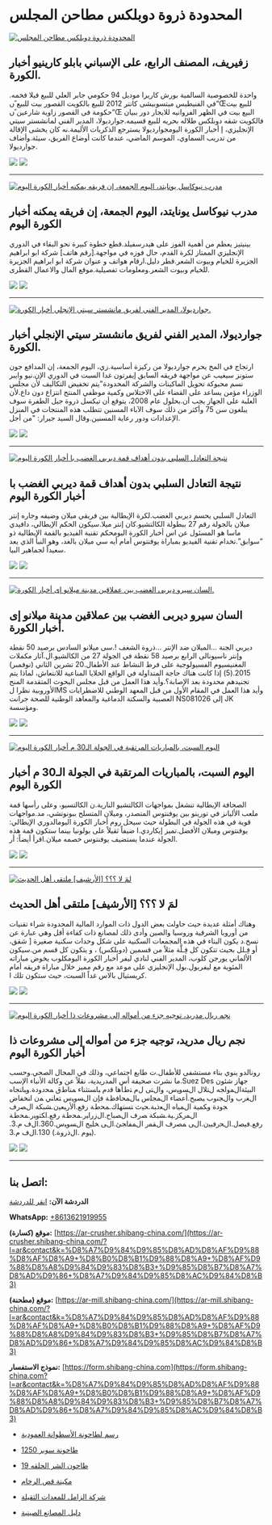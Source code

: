 # المحدودة ذروة دوبلكس مطاحن المجلس

<a href="https://swt.shibang-china.com/?l=ar&img&k=%D8%A7%D9%84%D9%85%D8%AD%D8%AF%D9%88%D8%AF%D8%A9+%D8%B0%D8%B1%D9%88%D8%A9+%D8%AF%D9%88%D8%A8%D9%84%D9%83%D8%B3+%D9%85%D8%B7%D8%A7%D8%AD%D9%86+%D8%A7%D9%84%D9%85%D8%AC%D9%84%D8%B3" target="_blank">![المحدودة ذروة دوبلكس مطاحن المجلس](http://static.shibang-china.com/all-800x300/15.jpg)</a>

## زفيريف، المصنف الرابع، على الإسباني بابلو كارينيو أخبار الكورة.
.واحدة للخصوصية السالمية بورش كاريرا موديل 94 حكومي جابر العلي للبيع فيلا فخمه في الفنيطيس ميتسوبيشى كانتر 2012 للبيع بالكويت القصور بيت للبيع ًں“Œللبيع بيت حكومة فى القصور زاوية شارعين ًں“Œ البيع بيت في الظهر الفروانيه للايجار دور ببيان فالكويت شقه دوبلكس طلاله بحريه للبيع قسيمه.جوارديولا، المدير الفني لمانشستر سيتي الإنجليزي، إ أخبار الكورة اليومجوارديولا يسترجع الذكريات الأليمة.نه كان يخشى الإقالة من تدريب السماوي، الموسم الماضي، عندما كانت أوضاع الفريق، سيئة.وأضاف جوارديولا.


<a href="https://whatsapp.shibangsoft.com/WhatsApp.php" target="_blank" title="WhatsApp">![](http://static.shibang-china.com/icon/whatsapp.png)</a> <a href="https://swt.shibang-china.com/?l=ar&icon&k=%D8%A7%D9%84%D9%85%D8%AD%D8%AF%D9%88%D8%AF%D8%A9+%D8%B0%D8%B1%D9%88%D8%A9+%D8%AF%D9%88%D8%A8%D9%84%D9%83%D8%B3+%D9%85%D8%B7%D8%A7%D8%AD%D9%86+%D8%A7%D9%84%D9%85%D8%AC%D9%84%D8%B3" target="_blank">![](http://static.shibang-china.com/icon/chat-ar.png)</a>

---

<a href="https://swt.shibang-china.com/?l=ar&img&k=%D8%A7%D9%84%D9%85%D8%AD%D8%AF%D9%88%D8%AF%D8%A9+%D8%B0%D8%B1%D9%88%D8%A9+%D8%AF%D9%88%D8%A8%D9%84%D9%83%D8%B3+%D9%85%D8%B7%D8%A7%D8%AD%D9%86+%D8%A7%D9%84%D9%85%D8%AC%D9%84%D8%B3" target="_blank">![مدرب نيوكاسل يونايتد، اليوم الجمعة، إن فريقه يمكنه أخبار الكورة اليوم](http://static.shibang-china.com/all-800x300/937.jpg)</a>

## مدرب نيوكاسل يونايتد، اليوم الجمعة، إن فريقه يمكنه أخبار الكورة اليوم
بينيتيز يعظم من أهمية الفوز على هيدرسفيلد.قطع خطوة كبيرة نحو البقاء في الدوري الإنجليزي الممتاز لكرة القدم، حال فوزه في مواجهة.[رقم هاتف] شركة ابو ابراهيم الجزيرة للخيام وبيوت الشعر.قطر دليل.ارقام هواتف و عنوان شركة ابو ابراهيم الجزيرة للخيام وبيوت الشعر.ومعلومات تفصيلية.موقع المال والاعمال القطرى.


<a href="https://whatsapp.shibangsoft.com/WhatsApp.php" target="_blank" title="WhatsApp">![](http://static.shibang-china.com/icon/whatsapp.png)</a> <a href="https://swt.shibang-china.com/?l=ar&icon&k=%D8%A7%D9%84%D9%85%D8%AD%D8%AF%D9%88%D8%AF%D8%A9+%D8%B0%D8%B1%D9%88%D8%A9+%D8%AF%D9%88%D8%A8%D9%84%D9%83%D8%B3+%D9%85%D8%B7%D8%A7%D8%AD%D9%86+%D8%A7%D9%84%D9%85%D8%AC%D9%84%D8%B3" target="_blank">![](http://static.shibang-china.com/icon/chat-ar.png)</a>

---

<a href="https://swt.shibang-china.com/?l=ar&img&k=%D8%A7%D9%84%D9%85%D8%AD%D8%AF%D9%88%D8%AF%D8%A9+%D8%B0%D8%B1%D9%88%D8%A9+%D8%AF%D9%88%D8%A8%D9%84%D9%83%D8%B3+%D9%85%D8%B7%D8%A7%D8%AD%D9%86+%D8%A7%D9%84%D9%85%D8%AC%D9%84%D8%B3" target="_blank">![جوارديولا، المدير الفني لفريق مانشستر سيتي الإنجلي أخبار الكورة.](http://static.shibang-china.com/all-800x300/152.jpg)</a>

## جوارديولا، المدير الفني لفريق مانشستر سيتي الإنجلي أخبار الكورة.
ارتجاج في المخ يحرم جوارديولا من ركيزة أساسية.زي، اليوم الجمعة، إن المدافع جون ستونز سيغيب عن مواجهة فريقه السابق إيفرتون غدا السبت في الدوري الإن.نيو وايبر نسم محبوكة تحويل الماكينات والشركة المحدودة&quot;يتم تخفيض التكاليف لأن مجلس الوزراء مؤمن يساعد على القضاء على الاختلاس وكمية موظفي المنتج انتزاع دون داع.لأن العلبة على الجهاز يجب أن.بحلول عام 2008، يتوقع أن تيكسل ذروة جيل الطفرة سوف يبلغون سن 75 وأكثر من ذلك سوف الآباء المسنين تتطلب هذه المنتجات في المنزل الإعدادات ودور رعاية المسنين.وقال السيد جيرار: &quot;من أجل.


<a href="https://whatsapp.shibangsoft.com/WhatsApp.php" target="_blank" title="WhatsApp">![](http://static.shibang-china.com/icon/whatsapp.png)</a> <a href="https://swt.shibang-china.com/?l=ar&icon&k=%D8%A7%D9%84%D9%85%D8%AD%D8%AF%D9%88%D8%AF%D8%A9+%D8%B0%D8%B1%D9%88%D8%A9+%D8%AF%D9%88%D8%A8%D9%84%D9%83%D8%B3+%D9%85%D8%B7%D8%A7%D8%AD%D9%86+%D8%A7%D9%84%D9%85%D8%AC%D9%84%D8%B3" target="_blank">![](http://static.shibang-china.com/icon/chat-ar.png)</a>

---

<a href="https://swt.shibang-china.com/?l=ar&img&k=%D8%A7%D9%84%D9%85%D8%AD%D8%AF%D9%88%D8%AF%D8%A9+%D8%B0%D8%B1%D9%88%D8%A9+%D8%AF%D9%88%D8%A8%D9%84%D9%83%D8%B3+%D9%85%D8%B7%D8%A7%D8%AD%D9%86+%D8%A7%D9%84%D9%85%D8%AC%D9%84%D8%B3" target="_blank">![نتيجة التعادل السلبي بدون أهداف قمة ديربي الغضب با أخبار الكورة اليوم](http://static.shibang-china.com/all-800x300/535.jpg)</a>

## نتيجة التعادل السلبي بدون أهداف قمة ديربي الغضب با أخبار الكورة اليوم
التعادل السلبي يحسم ديربي الغضب.لكرة الإيطالية بين فريقي ميلان وضيفه وجاره إنتر ميلان بالجولة رقم 27 ببطولة الكالتشيو.كان إنتر ميلا.سيكون الحكم الإيطالي، دافيدي ماسا هو المسئول عن اس أخبار الكورة اليومحكم تقنية الفيديو بالقمة الإيطالية ذو “سوابق”.تخدام تقنية الفيديو بمباراة يوفنتوس أمام أيه سي ميلان بالغد، وهو النبأ الذي يعد سعيداً لجماهير البيا.


<a href="https://whatsapp.shibangsoft.com/WhatsApp.php" target="_blank" title="WhatsApp">![](http://static.shibang-china.com/icon/whatsapp.png)</a> <a href="https://swt.shibang-china.com/?l=ar&icon&k=%D8%A7%D9%84%D9%85%D8%AD%D8%AF%D9%88%D8%AF%D8%A9+%D8%B0%D8%B1%D9%88%D8%A9+%D8%AF%D9%88%D8%A8%D9%84%D9%83%D8%B3+%D9%85%D8%B7%D8%A7%D8%AD%D9%86+%D8%A7%D9%84%D9%85%D8%AC%D9%84%D8%B3" target="_blank">![](http://static.shibang-china.com/icon/chat-ar.png)</a>

---

<a href="https://swt.shibang-china.com/?l=ar&img&k=%D8%A7%D9%84%D9%85%D8%AD%D8%AF%D9%88%D8%AF%D8%A9+%D8%B0%D8%B1%D9%88%D8%A9+%D8%AF%D9%88%D8%A8%D9%84%D9%83%D8%B3+%D9%85%D8%B7%D8%A7%D8%AD%D9%86+%D8%A7%D9%84%D9%85%D8%AC%D9%84%D8%B3" target="_blank">![السان سيرو ديربى الغضب بين عملاقين مدينة ميلانو إى أخبار الكورة.](http://static.shibang-china.com/all-800x300/266.jpg)</a>

## السان سيرو ديربى الغضب بين عملاقين مدينة ميلانو إى أخبار الكورة.
ديربي الجنة …الميلان ضد الإنتر …ذروة الشغف !.سى ميلانو السادس برصيد 50 نقطة وإنتر ناسيونالى الرابع برصيد 58 نقطة في الجولة 27 من الكالشيو.ال.آثار مكملات المغنيسيوم الفسيولوجية على فرط النشاط عند الأطفال.20 تشرين الثاني (نوفمبر) 2015.(5) إذا كانت هناك حاجة المتداولة في الواقع الخلايا المناعية للانتعاش، لماذا يتم تجنيدهم محدودة بعد الإصابة؟.وأيد هذا العمل من قبل مجلس البحوث المتقدمة المنح الأوروبية نظرا لMS وأيد هذا العمل في المقام الأول من قبل المعهد الوطني للاضطرابات العصبية والسكتة الدماغية والمعاهد الوطنية للصحة جرانت NS081026 إلى JK ومؤسسة.


<a href="https://whatsapp.shibangsoft.com/WhatsApp.php" target="_blank" title="WhatsApp">![](http://static.shibang-china.com/icon/whatsapp.png)</a> <a href="https://swt.shibang-china.com/?l=ar&icon&k=%D8%A7%D9%84%D9%85%D8%AD%D8%AF%D9%88%D8%AF%D8%A9+%D8%B0%D8%B1%D9%88%D8%A9+%D8%AF%D9%88%D8%A8%D9%84%D9%83%D8%B3+%D9%85%D8%B7%D8%A7%D8%AD%D9%86+%D8%A7%D9%84%D9%85%D8%AC%D9%84%D8%B3" target="_blank">![](http://static.shibang-china.com/icon/chat-ar.png)</a>

---

<a href="https://swt.shibang-china.com/?l=ar&img&k=%D8%A7%D9%84%D9%85%D8%AD%D8%AF%D9%88%D8%AF%D8%A9+%D8%B0%D8%B1%D9%88%D8%A9+%D8%AF%D9%88%D8%A8%D9%84%D9%83%D8%B3+%D9%85%D8%B7%D8%A7%D8%AD%D9%86+%D8%A7%D9%84%D9%85%D8%AC%D9%84%D8%B3" target="_blank">![اليوم السبت، بالمباريات المرتقبة في الجولة الـ30 م أخبار الكورة اليوم](http://static.shibang-china.com/all-800x300/1360.jpg)</a>

## اليوم السبت، بالمباريات المرتقبة في الجولة الـ30 م أخبار الكورة اليوم
الصحافة الإيطالية تنشغل بمواجهات الكالتشيو النارية.ن الكالتسيو، وعلى رأسها قمة ملعب الأليانز في تورينو بين يوفنتوس المتصدر، وميلان المتسلح ببونوتشي، مد.مواجهات قوية في هذه الجولة في البطولة حيث سيحل روم أخبار الكورة اليومالدوري الإيطالي: يوفنتوس وميلان الأفضل.تميز إيكاردي.ا ضيفاً ثقيلاً على بولونيا بينما ستكون قمة هذه الجولة عندما يستضيف يوفنتوس خصمه ميلان.اقرأ أيضاً: أر.


<a href="https://whatsapp.shibangsoft.com/WhatsApp.php" target="_blank" title="WhatsApp">![](http://static.shibang-china.com/icon/whatsapp.png)</a> <a href="https://swt.shibang-china.com/?l=ar&icon&k=%D8%A7%D9%84%D9%85%D8%AD%D8%AF%D9%88%D8%AF%D8%A9+%D8%B0%D8%B1%D9%88%D8%A9+%D8%AF%D9%88%D8%A8%D9%84%D9%83%D8%B3+%D9%85%D8%B7%D8%A7%D8%AD%D9%86+%D8%A7%D9%84%D9%85%D8%AC%D9%84%D8%B3" target="_blank">![](http://static.shibang-china.com/icon/chat-ar.png)</a>

---

<a href="https://swt.shibang-china.com/?l=ar&img&k=%D8%A7%D9%84%D9%85%D8%AD%D8%AF%D9%88%D8%AF%D8%A9+%D8%B0%D8%B1%D9%88%D8%A9+%D8%AF%D9%88%D8%A8%D9%84%D9%83%D8%B3+%D9%85%D8%B7%D8%A7%D8%AD%D9%86+%D8%A7%D9%84%D9%85%D8%AC%D9%84%D8%B3" target="_blank">![لمَ لا ؟؟؟ [الأرشيف] ملتقى أهل الحديث](http://static.shibang-china.com/all-800x300/391.jpg)</a>

## لمَ لا ؟؟؟ [الأرشيف] ملتقى أهل الحديث
وهناك أمثلة عديدة حيث حاولت بعض الدول ذات الموارد المالية المحدودة شراء تقنيات من أوروبا الشرقية وروسيا والصين وأدى ذلك لمصانع ذات كفاءة أقل وهي عبارة عن نسخ.د يكون البناء في هذه المجمعات السكنية على شكل وحدات سكنية صغيرة [ شقق، أو فِـلل بحيث تتكون كل فِـلَّة مثلاً من قسمين (دوبلكس) ، و يتكون كل قسم من.سيكون الألماني يورجن كلوب، المدير الفني لنادي ليفر أخبار الكورة اليومكلوب يخوض مباراته المئوية مع ليفربول.بول الإنجليزي على موعد مع رقم مميز خلال مباراة فريقه أمام كريستيال بالاس غداً السبت، حيث ستكون تلك ا.


<a href="https://whatsapp.shibangsoft.com/WhatsApp.php" target="_blank" title="WhatsApp">![](http://static.shibang-china.com/icon/whatsapp.png)</a> <a href="https://swt.shibang-china.com/?l=ar&icon&k=%D8%A7%D9%84%D9%85%D8%AD%D8%AF%D9%88%D8%AF%D8%A9+%D8%B0%D8%B1%D9%88%D8%A9+%D8%AF%D9%88%D8%A8%D9%84%D9%83%D8%B3+%D9%85%D8%B7%D8%A7%D8%AD%D9%86+%D8%A7%D9%84%D9%85%D8%AC%D9%84%D8%B3" target="_blank">![](http://static.shibang-china.com/icon/chat-ar.png)</a>

---

<a href="https://swt.shibang-china.com/?l=ar&img&k=%D8%A7%D9%84%D9%85%D8%AD%D8%AF%D9%88%D8%AF%D8%A9+%D8%B0%D8%B1%D9%88%D8%A9+%D8%AF%D9%88%D8%A8%D9%84%D9%83%D8%B3+%D9%85%D8%B7%D8%A7%D8%AD%D9%86+%D8%A7%D9%84%D9%85%D8%AC%D9%84%D8%B3" target="_blank">![نجم ريال مدريد، توجيه جزء من أمواله إلى مشروعات ذا أخبار الكورة اليوم](http://static.shibang-china.com/all-800x300/880.jpg)</a>

## نجم ريال مدريد، توجيه جزء من أمواله إلى مشروعات ذا أخبار الكورة اليوم
رونالدو ينوي بناء مستشفى للأطفال.ت طابع اجتماعي، وذلك في المجال الصحي.وحسب ما نشرت صحيفة أس المدريدية، نقلاً عن وكالة الأنباء الإسب.Suez Des جهاز شئون البيئةﺍﻝﻤﻭﺍﺠﻪ ﻝﺘﻼل ﺍﻝﺴﻭﻴﺱ، ﻭﺍﻝﺘﻰ ﻝﻡ ﺘﻁﺄﻫﺎ ﻗﺩﻡ ﺒﺎﺴﺘﺜﻨﺎﺀ ﻤﻨﺎﻁﻕ ﻤﺤﺩﻭﺩﺓ.ﻭﺒﺎﺘﺠﺎﻩ ﺍﻝﻐﺭﺏ ﻭﺍﻝﺠﻨﻭﺏ ﻴﺼﺒﺢ.ﺃﻋﻀﺎﺀ ﺍﻝﻤﺠﻠﺱ ﺒﺎﻝﻤﺤﺎﻓﻅﺔ ﻓﺈﻥ ﺍﻝﺴﻭﻴﺱ ﺘﻌﺎﻨﻲ ﻤﻥ ﺍﻨﺨﻔﺎﺽ ﺠﻭﺩﺓ ﻭﻜﻤﻴﺔ ﺍﻝﻤﻴﺎﻩ ﺍﻝﻌﺫﺒﺔ.ﺤﻴﺙ ﺘﺴﺘﻬﻠﻙ.ﻤﺤﻁﺔ ﺭﻓﻊ.ﺍﻷﺭﺒﻌﻴﻥ.ﺸﺒﻜﺔ ﺍﻝﺼﺭﻑ ﺍﻝﻤﺭﻜﺯ.ﻴﺔ.ﺸﺒﻜﺔ ﺼﺭﻑ ﺍﻝﺼﺒﺎﺡ.ﺍﻝﺯﺭﺍﻴﺭ.ﻤﺤﻁﺔ ﺭﻓﻊ.ﺍﻜﺘﻭﺒﺭ.ﻤﺤﻁﺔ ﺭﻓﻊ.ﻓﻴﺼل.ﺍﻝﺤﺭﻓﻴﻴﻥ.ﺍﻝﻰ ﻤﺼﺭﻑ ﺍﻝﻘﻤﺭ ﺍﻝﻤﻔﺎﺠﺊ.ﺍﻝﻰ ﺨﻠﻴﺞ ﺍﻝﺴﻭﻴﺱ.360.ﺍﻝﻑ ﻡ.3.(ﻴﻭﻡ .ﺍﻝﺫﺭﻭﺓ.) 130.ﺍﻝﻑ ﻡ.3.


<a href="https://whatsapp.shibangsoft.com/WhatsApp.php" target="_blank" title="WhatsApp">![](http://static.shibang-china.com/icon/whatsapp.png)</a> <a href="https://swt.shibang-china.com/?l=ar&icon&k=%D8%A7%D9%84%D9%85%D8%AD%D8%AF%D9%88%D8%AF%D8%A9+%D8%B0%D8%B1%D9%88%D8%A9+%D8%AF%D9%88%D8%A8%D9%84%D9%83%D8%B3+%D9%85%D8%B7%D8%A7%D8%AD%D9%86+%D8%A7%D9%84%D9%85%D8%AC%D9%84%D8%B3" target="_blank">![](http://static.shibang-china.com/icon/chat-ar.png)</a>

---
## اتصل بنا:

**الدردشة الآن:** [انقر للدردشة](https://swt.shibang-china.com?l=ar&contact&k=%D8%A7%D9%84%D9%85%D8%AD%D8%AF%D9%88%D8%AF%D8%A9+%D8%B0%D8%B1%D9%88%D8%A9+%D8%AF%D9%88%D8%A8%D9%84%D9%83%D8%B3+%D9%85%D8%B7%D8%A7%D8%AD%D9%86+%D8%A7%D9%84%D9%85%D8%AC%D9%84%D8%B3)

**WhatsApp:**  [+8613621919955](https://whatsapp.shibangsoft.com/WhatsApp.php)

**موقع (كسارة):** [https://ar-crusher.shibang-china.com/](https://ar-crusher.shibang-china.com/?l=ar&contact&k=%D8%A7%D9%84%D9%85%D8%AD%D8%AF%D9%88%D8%AF%D8%A9+%D8%B0%D8%B1%D9%88%D8%A9+%D8%AF%D9%88%D8%A8%D9%84%D9%83%D8%B3+%D9%85%D8%B7%D8%A7%D8%AD%D9%86+%D8%A7%D9%84%D9%85%D8%AC%D9%84%D8%B3)

**موقع (مطحنة):** [https://ar-mill.shibang-china.com/](https://ar-mill.shibang-china.com/?l=ar&contact&k=%D8%A7%D9%84%D9%85%D8%AD%D8%AF%D9%88%D8%AF%D8%A9+%D8%B0%D8%B1%D9%88%D8%A9+%D8%AF%D9%88%D8%A8%D9%84%D9%83%D8%B3+%D9%85%D8%B7%D8%A7%D8%AD%D9%86+%D8%A7%D9%84%D9%85%D8%AC%D9%84%D8%B3)

**نموذج الاستفسار:** [https://form.shibang-china.com](https://form.shibang-china.com?l=ar&contact&k=%D8%A7%D9%84%D9%85%D8%AD%D8%AF%D9%88%D8%AF%D8%A9+%D8%B0%D8%B1%D9%88%D8%A9+%D8%AF%D9%88%D8%A8%D9%84%D9%83%D8%B3+%D9%85%D8%B7%D8%A7%D8%AD%D9%86+%D8%A7%D9%84%D9%85%D8%AC%D9%84%D8%B3)

* [رسم لطاحونة الأسطوانة العمودية](../25/%D8%B1%D8%B3%D9%85%20%D9%84%D8%B7%D8%A7%D8%AD%D9%88%D9%86%D8%A9%20%D8%A7%D9%84%D8%A3%D8%B3%D8%B7%D9%88%D8%A7%D9%86%D8%A9%20%D8%A7%D9%84%D8%B9%D9%85%D9%88%D8%AF%D9%8A%D8%A9.md)

* [طاحونة سوبر 1250](../23/%D8%B7%D8%A7%D8%AD%D9%88%D9%86%D8%A9%20%D8%B3%D9%88%D8%A8%D8%B1%201250.md)

* [طاحون الشر الحلقه 19](../21/%D8%B7%D8%A7%D8%AD%D9%88%D9%86%20%D8%A7%D9%84%D8%B4%D8%B1%20%D8%A7%D9%84%D8%AD%D9%84%D9%82%D9%87%2019.md)

* [مكينة قص الرخام](../22/%D9%85%D9%83%D9%8A%D9%86%D8%A9%20%D9%82%D8%B5%20%D8%A7%D9%84%D8%B1%D8%AE%D8%A7%D9%85.md)

* [شركة الزامل للمعدات الثقيلة](../21/%D8%B4%D8%B1%D9%83%D8%A9%20%D8%A7%D9%84%D8%B2%D8%A7%D9%85%D9%84%20%D9%84%D9%84%D9%85%D8%B9%D8%AF%D8%A7%D8%AA%20%D8%A7%D9%84%D8%AB%D9%82%D9%8A%D9%84%D8%A9.md)

* [دليل المصانع الصينية](../22/%D8%AF%D9%84%D9%8A%D9%84%20%D8%A7%D9%84%D9%85%D8%B5%D8%A7%D9%86%D8%B9%20%D8%A7%D9%84%D8%B5%D9%8A%D9%86%D9%8A%D8%A9.md)